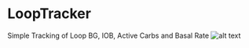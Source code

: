 # LoopTracker
Simple Tracking of Loop BG, IOB, Active Carbs and Basal Rate
![alt text](https://raw.githubusercontent.com/Perceptus/LoopTracker/master/looptrackerexampleimage.png)
